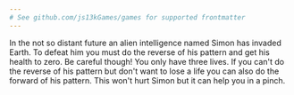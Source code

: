 ```yaml
---
# See github.com/js13kGames/games for supported frontmatter
---
```

In the not so distant future an alien intelligence named Simon has invaded Earth. 
To defeat him you must do the reverse of his pattern and get his health to zero.  Be careful though!  You only have three lives.  If you can't do the reverse of his pattern but don't want to lose a life you can also do the forward of his pattern.  This won't hurt Simon but it can help you in a pinch.